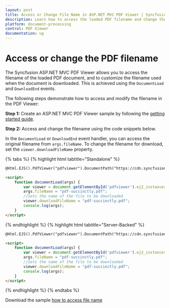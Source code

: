 ```yaml
---
layout: post
title: Access or Change File Name in ASP.NET MVC PDF Viewer | Syncfusion
description: Learn how to access the loaded PDF filename and change the download filename using the events in the Syncfusion ASP.NET MVC PDF Viewer.
platform: document-processing
control: PDF Viewer
documentation: ug
---
```


# Access or change the PDF filename

The Syncfusion ASP.NET MVC PDF Viewer allows you to access the filename of the loaded PDF document, and to customize the filename used when the document is downloaded. This is achieved using the `DocumentLoad` and `DownloadEnd` events.

The following steps demonstrate how to access and modify the filename in the PDF Viewer:

**Step 1:** Create an ASP.NET MVC PDF Viewer sample by following the [getting started guide](https://help.syncfusion.com/document-processing/pdf/pdf-viewer/asp-net-mvc/getting-started).

**Step 2:** Access and change the filename using the code snippets below.

In the `DocumentLoad` or `DownloadEnd` event handler, you can access the original filename from `args.fileName`. To change the filename for download, set the `viewer.downloadFileName` property.

{% tabs %}
{% highlight html tabtitle="Standalone" %}

```html
@Html.EJS().PdfViewer("pdfviewer").DocumentPath("https://cdn.syncfusion.com/content/pdf/hive-succinctly.pdf").DocumentLoad("documentLoad").DownloadEnd("documentLoad").Render()

<script>
    function documentLoad(args) {
        var viewer = document.getElementById('pdfviewer').ej2_instances[0];
        args.fileName = "pdf-succinctly.pdf";
        //Sets the name of the file to be downloaded
        viewer.downloadFileName = "pdf-succinctly.pdf";
        console.log(args);
    }
</script>

```
{% endhighlight %}
{% highlight html tabtitle="Server-Backed" %}

```html
@Html.EJS().PdfViewer("pdfviewer").DocumentPath("https://cdn.syncfusion.com/content/pdf/hive-succinctly.pdf").ServiceUrl(VirtualPathUtility.ToAbsolute("~/PdfViewer/")).DocumentLoad("documentLoad").DownloadEnd("documentLoad").Render()

<script>
    function documentLoad(args) {
        var viewer = document.getElementById('pdfviewer').ej2_instances[0];
        args.fileName = "pdf-succinctly.pdf";
        //Sets the name of the file to be downloaded
        viewer.downloadFileName = "pdf-succinctly.pdf";
        console.log(args);
    }
</script>
```
{% endhighlight %}
{% endtabs %}

Download the sample [how to access file name](https://www.syncfusion.com/downloads/support/directtrac/general/ze/MVC_SAMPLE-609765609)
